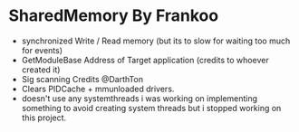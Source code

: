 # SharedMemory By Frankoo
- synchronized Write / Read memory (but its to slow for waiting too much for events)
- GetModuleBase Address of Target application (credits to whoever created it)
- Sig scanning Credits @DarthTon
- Clears PIDCache + mmunloaded drivers.
- doesn't use any systemthreads i was working on implementing something to avoid creating system threads but i stopped working on this project.
